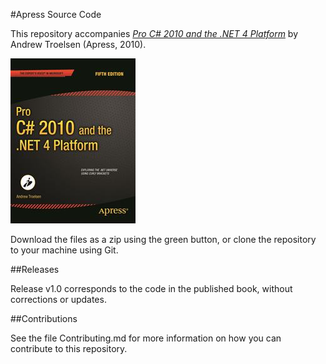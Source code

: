 #Apress Source Code

This repository accompanies [*Pro C# 2010 and the .NET 4 Platform*](http://www.apress.com/9781430225492) by Andrew Troelsen (Apress, 2010).

![Cover image](9781430225492.jpg)

Download the files as a zip using the green button, or clone the repository to your machine using Git.

##Releases

Release v1.0 corresponds to the code in the published book, without corrections or updates.

##Contributions

See the file Contributing.md for more information on how you can contribute to this repository.
